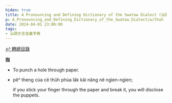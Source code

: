 ```yaml
---
hiden: true
title: A Pronouncing and Defining Dictionary of the Swatow Dialect (汕頭方言音義字典) / thuh
p: A_Pronouncing_and_Defining_Dictionary_of_the_Swatow_Dialect/w/thuh
date: 2024-04-01 23:00:00
tags: 
- 汕頭方言音義字典
---
```


[↩️ 轉總目錄](/A_Pronouncing_and_Defining_Dictionary_of_the_Swatow_Dialect)


**指**
- To punch a hole through paper.

- pêⁿ theng cúa cē thûh phùa lâk kâi nâng nĕ ngìen-ngìen;

  if you stick your finger through the paper and break it, you will disclose the puppets.